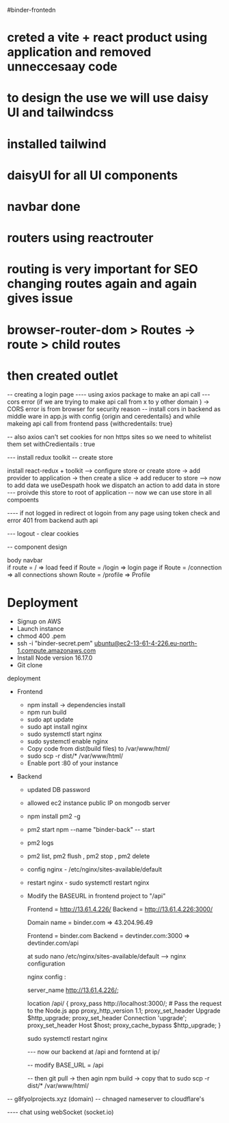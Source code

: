 #binder-frontedn

# creted a vite + react product using application and removed unneccesaay code

# to design the use we will use daisy UI and tailwindcss

# installed tailwind

# daisyUI for all UI components

# navbar done

# routers using reactrouter

# routing is very important for SEO changing routes again and again gives issue

# browser-router-dom > Routes -> route > child routes

# then created outlet

-- creating a login page
---- using axios package to make an api call
--- cors error (if we are trying to make api call from x to y other domain ) -> CORS error is from browser for security reason
-- install cors in backend as middle ware in app.js with config {origin and ceredentails}
and while makeing api call from frontend pass {withcredentails: true}

-- also axios can't set cookies for non https sites so we need to whitelist them set withCredientails : true

--- install redux toolkit -- create store

install react-redux + toolkit --> configure store or create store -> add provider to application -> then create a slice -> add reducer to store
--> now to add data we useDespath hook we dispatch an action to add data in store
--- proivde this store to root of application <provider>
-- now we can use store in all compoents

---- if not logged in redirect ot logoin from any page using token check and error 401 from backend auth api

--- logout - clear cookies

-- component design

body
navbar  
 if route = / => load feed
if Route = /login => login page
if Route = /connection => all connections shown
Route = /profile => Profile

# Deployment

- Signup on AWS
- Launch instance
- chmod 400 <secret>.pem
- ssh -i "binder-secret.pem" ubuntu@ec2-13-61-4-226.eu-north-1.compute.amazonaws.com
- Install Node version 16.17.0
- Git clone

deployment

- Frontend
  - npm install -> dependencies install
  - npm run build
  - sudo apt update
  - sudo apt install nginx
  - sudo systemctl start nginx
  - sudo systemctl enable nginx
  - Copy code from dist(build files) to /var/www/html/
  - sudo scp -r dist/\* /var/www/html/
  - Enable port :80 of your instance
- Backend

  - updated DB password
  - allowed ec2 instance public IP on mongodb server
  - npm install pm2 -g
  - pm2 start npm --name "binder-back" -- start
  - pm2 logs
  - pm2 list, pm2 flush <name> , pm2 stop <name>, pm2 delete <name>
  - config nginx - /etc/nginx/sites-available/default
  - restart nginx - sudo systemctl restart nginx
  - Modify the BASEURL in frontend project to "/api"

    Frontend = http://13.61.4.226/
    Backend = http://13.61.4.226:3000/

    Domain name = binder.com => 43.204.96.49

    Frontend = binder.com
    Backend = devtinder.com:3000 => devtinder.com/api

    at sudo nano /etc/nginx/sites-available/default --> nginx configuration

    nginx config :

    server_name http://13.61.4.226/;

    location /api/ {
    proxy_pass http://localhost:3000/; # Pass the request to the Node.js app
    proxy_http_version 1.1;
    proxy_set_header Upgrade $http_upgrade;
    proxy_set_header Connection 'upgrade';
    proxy_set_header Host $host;
    proxy_cache_bypass $http_upgrade;
    }

    sudo systemctl restart nginx

    --- now our backend at /api and forntend at ip/

    -- modify BASE_URL = /api

    -- then git pull -> then agin npm build -> copy that to sudo scp -r dist/\* /var/www/html/

-- g8fyolprojects.xyz (domain)
-- chnaged nameserver to cloudflare's

---- chat using webSocket (socket.io)
